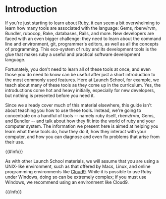 # Introduction

If you're just starting to learn about Ruby, it can seem a bit overwhelming to learn how many tools are associated with the language: Gems, rbenv/rvm, Bundler, rubocop, Rake, databases, Rails, and more. New developers are faced with an even bigger challenge: they need to learn about the command line and environment, git, programmer's editors, as well as all the concepts of programming. This eco-system of ruby and its development tools is the glue that makes ruby a useful and practical software development language.

Fortunately, you don't need to learn all of these tools at once, and even those you do need to know can be useful after just a short introduction to the most commonly used features. Here at Launch School, for example, we teach about many of these tools as they come up in the curriculum. Yes, the introductions come hot and heavy initially, especially for new developers, but nothing is presented before you need it.

Since we already cover much of this material elsewhere, this guide isn't about teaching you how to use these tools. Instead, we're going to concentrate on a handful of tools -- namely ruby itself, rbenv/rvm, Gems, and Bundler -- and talk about how they fit into the world of ruby and your computer system. The information we present here is aimed at helping you learn what these tools do, how they do it, how they interact with your computer, and how you can diagnose and even fix problems that arise from their use.

{{#info}}

As with other Launch School materials, we will assume that you are using a UNIX-like environment, such as that offered by Macs, Linux, and online programming environments like [Cloud9](https://c9.io/). While it is possible to use Ruby under Windows, doing so can be extremely complex; if you must use Windows, we recommend using an environment like Cloud9.

{{/info}}
